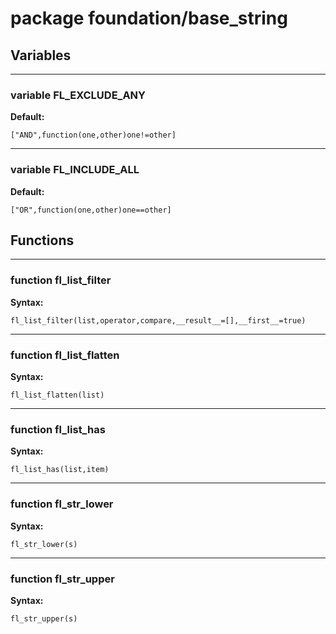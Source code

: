 # package foundation/base_string



## Variables


---

### variable FL_EXCLUDE_ANY

__Default:__

    ["AND",function(one,other)one!=other]

---

### variable FL_INCLUDE_ALL

__Default:__

    ["OR",function(one,other)one==other]

## Functions


---

### function fl_list_filter

__Syntax:__

    fl_list_filter(list,operator,compare,__result__=[],__first__=true)

---

### function fl_list_flatten

__Syntax:__

    fl_list_flatten(list)

---

### function fl_list_has

__Syntax:__

    fl_list_has(list,item)

---

### function fl_str_lower

__Syntax:__

    fl_str_lower(s)

---

### function fl_str_upper

__Syntax:__

    fl_str_upper(s)

